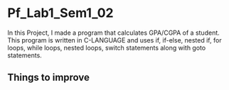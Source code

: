 # Pf_Lab1_Sem1_02
In this Project, I made a program that calculates GPA/CGPA of a student. This program is written in C-LANGUAGE and uses if, if-else, nested if, for loops, while loops, nested loops, switch statements along with goto statements.
## Things to improve

